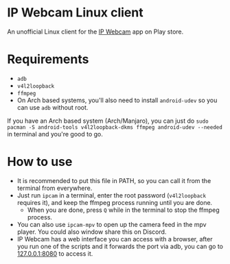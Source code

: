 # IP Webcam Linux client
An unofficial Linux client for the [IP Webcam](https://play.google.com/store/apps/details?id=com.pas.webcam) app on Play store.

# Requirements
+ `adb`
+ `v4l2loopback`
+ `ffmpeg`
+ On Arch based systems, you'll also need to install `android-udev` so you can use `adb` without root.

If you have an Arch based system (Arch/Manjaro), you can just do `sudo pacman -S android-tools v4l2loopback-dkms ffmpeg android-udev --needed` in terminal and you're good to go.

# How to use
+ It is recommended to put this file in PATH, so you can call it from the terminal from everywhere.
+ Just run `ipcam` in a terminal, enter the root password (`v4l2loopback` requires it), and keep the ffmpeg process running until you are done.
  + When you are done, press `Q` while in the terminal to stop the ffmpeg process.
+ You can also use `ipcam-mpv` to open up the camera feed in the mpv player. You could also window share this on Discord.
+ IP Webcam has a web interface you can access with a browser, after you run one of the scripts and it forwards the port via adb, you can go to [127.0.0.1:8080](https://127.0.0.1:8080) to access it.
